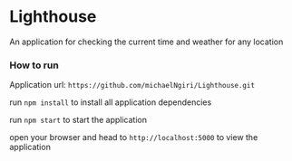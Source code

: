 # Lighthouse
An application for checking the current time and weather for any location

### How to run 
 Application url: `https://github.com/michaelNgiri/Lighthouse.git`

run `npm install` to install all application dependencies

run `npm start` to start the application

open your browser and head to `http://localhost:5000` to view the application